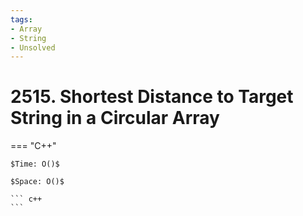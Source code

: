 ```yaml
---
tags:
- Array
- String
- Unsolved
---
```



# 2515. Shortest Distance to Target String in a Circular Array

=== "C++"

    $Time: O()$

    $Space: O()$

    ``` c++
    ```